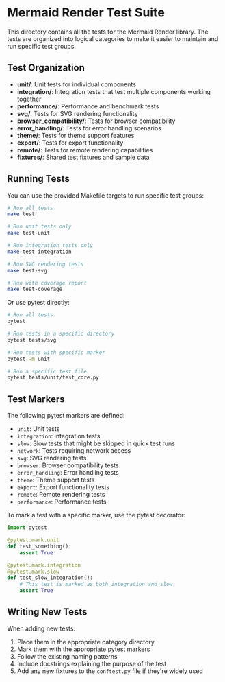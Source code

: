 # Mermaid Render Test Suite

This directory contains all the tests for the Mermaid Render library. The tests are organized into logical categories to make it easier to maintain and run specific test groups.

## Test Organization

- **unit/**: Unit tests for individual components
- **integration/**: Integration tests that test multiple components working together
- **performance/**: Performance and benchmark tests
- **svg/**: Tests for SVG rendering functionality
- **browser_compatibility/**: Tests for browser compatibility
- **error_handling/**: Tests for error handling scenarios
- **theme/**: Tests for theme support features
- **export/**: Tests for export functionality
- **remote/**: Tests for remote rendering capabilities
- **fixtures/**: Shared test fixtures and sample data

## Running Tests

You can use the provided Makefile targets to run specific test groups:

```bash
# Run all tests
make test

# Run unit tests only
make test-unit

# Run integration tests only
make test-integration

# Run SVG rendering tests
make test-svg

# Run with coverage report
make test-coverage
```

Or use pytest directly:

```bash
# Run all tests
pytest

# Run tests in a specific directory
pytest tests/svg

# Run tests with specific marker
pytest -m unit

# Run a specific test file
pytest tests/unit/test_core.py
```

## Test Markers

The following pytest markers are defined:

- `unit`: Unit tests
- `integration`: Integration tests
- `slow`: Slow tests that might be skipped in quick test runs
- `network`: Tests requiring network access
- `svg`: SVG rendering tests
- `browser`: Browser compatibility tests
- `error_handling`: Error handling tests
- `theme`: Theme support tests
- `export`: Export functionality tests
- `remote`: Remote rendering tests
- `performance`: Performance tests

To mark a test with a specific marker, use the pytest decorator:

```python
import pytest

@pytest.mark.unit
def test_something():
    assert True

@pytest.mark.integration
@pytest.mark.slow
def test_slow_integration():
    # This test is marked as both integration and slow
    assert True
```

## Writing New Tests

When adding new tests:

1. Place them in the appropriate category directory
2. Mark them with the appropriate pytest markers
3. Follow the existing naming patterns
4. Include docstrings explaining the purpose of the test
5. Add any new fixtures to the `conftest.py` file if they're widely used
